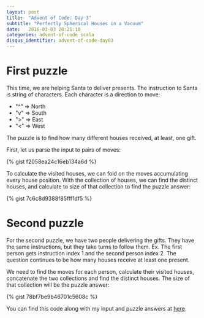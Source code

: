 ```yaml
---
layout: post
title:  "Advent of Code: Day 3"
subtitle: "Perfectly Spherical Houses in a Vacuum"
date:   2016-03-03 20:21:10
categories: advent-of-code scala
disqus_identifier: advent-of-code-day03
---
```

# First puzzle
This time, we are helping Santa to deliver presents. The instruction to Santa is string of characters. Each character is a direction to move:

- "^" => North
- "v" => South
- ">" => East
- "<" => West

The puzzle is to find how many different houses received, at least, one gift.

First, let us parse the input to pairs of moves:

{% gist f2058ea24c16eb134a6d %}

To calculate the visited houses, we can fold on the moves accumulating every house position. With the collection of houses, we can find the distinct houses, and calculate to size of that collection to find the puzzle answer:


{% gist 7c6c8d9388f85fff1df5 %}


# Second puzzle

For the second puzzle, we have two people delivering the gifts. They have the same instructions, but they take turns to follow them. Ex. The first person gets instruction index 1 and the second person index 2. The question continues to be how many houses receive at least one present.

We need to find the moves for each person, calculate their visited houses, concatenate the two collections and find the distinct houses. The size of that collection will be the puzzle answer:

{% gist 78bf7be9b46701c5608c %}


You can find this code along with my input and puzzle answers at [here](https://github.com/darienmt/advent-of-code/blob/master/scala/src/main/scala/Day03.sc).
